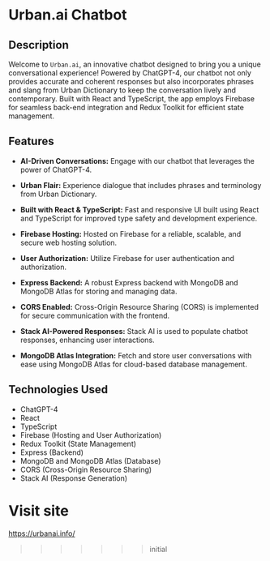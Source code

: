 # Urban.ai Chatbot

## Description

Welcome to `Urban.ai`, an innovative chatbot designed to bring you a unique conversational experience! Powered by ChatGPT-4, our chatbot not only provides accurate and coherent responses but also incorporates phrases and slang from Urban Dictionary to keep the conversation lively and contemporary. Built with React and TypeScript, the app employs Firebase for seamless back-end integration and Redux Toolkit for efficient state management.

## Features

- **AI-Driven Conversations:** Engage with our chatbot that leverages the power of ChatGPT-4.

- **Urban Flair:** Experience dialogue that includes phrases and terminology from Urban Dictionary.

- **Built with React & TypeScript:** Fast and responsive UI built using React and TypeScript for improved type safety and development experience.

- **Firebase Hosting:** Hosted on Firebase for a reliable, scalable, and secure web hosting solution.

- **User Authorization:** Utilize Firebase for user authentication and authorization.

- **Express Backend:** A robust Express backend with MongoDB and MongoDB Atlas for storing and managing data.

- **CORS Enabled:** Cross-Origin Resource Sharing (CORS) is implemented for secure communication with the frontend.

- **Stack AI-Powered Responses:** Stack AI is used to populate chatbot responses, enhancing user interactions.

- **MongoDB Atlas Integration:** Fetch and store user conversations with ease using MongoDB Atlas for cloud-based database management.

## Technologies Used

- ChatGPT-4
- React
- TypeScript
- Firebase (Hosting and User Authorization)
- Redux Toolkit (State Management)
- Express (Backend)
- MongoDB and MongoDB Atlas (Database)
- CORS (Cross-Origin Resource Sharing)
- Stack AI (Response Generation)

# Visit site

https://urbanai.info/

> > > > > > > initial
